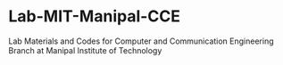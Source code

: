 # Lab-MIT-Manipal-CCE
Lab Materials and Codes for Computer and Communication Engineering Branch at Manipal Institute of Technology

